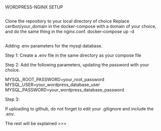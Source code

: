 WORDPRESS-NGINX SETUP

##

Clone the repository to your local directory of choice
Replace certbot/your_domain in the docker-compose with a domain of your choice, and do the same thing in the nginx.conf.
docker-compose up -d

##

Adding .env parameters for the mysql database.

Step 1:
Create a .env file in the same directory as your compose file

Step 2:
Add the following parameters, updating the password with your choice.

MYSQL_ROOT_PASSWORD=your_root_password
MYSQL_USER=your_wordpress_database_user
MYSQL_PASSWORD=your_wordpress_database_password

Step 3:

If uploading to github, do not forget to edit your .gitignore and include the .env.

The rest will be explained >>>
